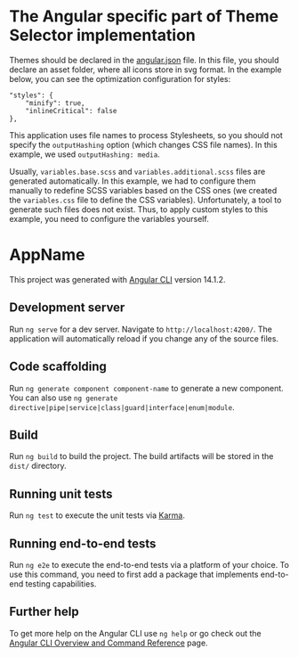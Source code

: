 # The Angular specific part of Theme Selector implementation

Themes should be declared in the [angular.json](angular/angular.json) file. In this file, you should declare an asset folder, where all icons store in svg format. In the example below, you can see the optimization configuration for styles:

```
"styles": {
    "minify": true,
    "inlineCritical": false
},
```

This application uses file names to process Stylesheets, so you should not specify the `outputHashing` option (which changes CSS file names). In this example, we used `outputHashing: media`.

Usually, `variables.base.scss` and `variables.additional.scss` files are generated automatically. In this example, we had to configure them manually to redefine SCSS variables based on the CSS ones (we created the `variables.css` file to define the CSS variables). Unfortunately, a tool to generate such files does not exist. Thus, to apply custom styles to this example, you need to configure the variables yourself.

# AppName

This project was generated with [Angular CLI](https://github.com/angular/angular-cli) version 14.1.2.

## Development server

Run `ng serve` for a dev server. Navigate to `http://localhost:4200/`. The application will automatically reload if you change any of the source files.

## Code scaffolding

Run `ng generate component component-name` to generate a new component. You can also use `ng generate directive|pipe|service|class|guard|interface|enum|module`.

## Build

Run `ng build` to build the project. The build artifacts will be stored in the `dist/` directory.

## Running unit tests

Run `ng test` to execute the unit tests via [Karma](https://karma-runner.github.io).

## Running end-to-end tests

Run `ng e2e` to execute the end-to-end tests via a platform of your choice. To use this command, you need to first add a package that implements end-to-end testing capabilities.

## Further help

To get more help on the Angular CLI use `ng help` or go check out the [Angular CLI Overview and Command Reference](https://angular.io/cli) page.

